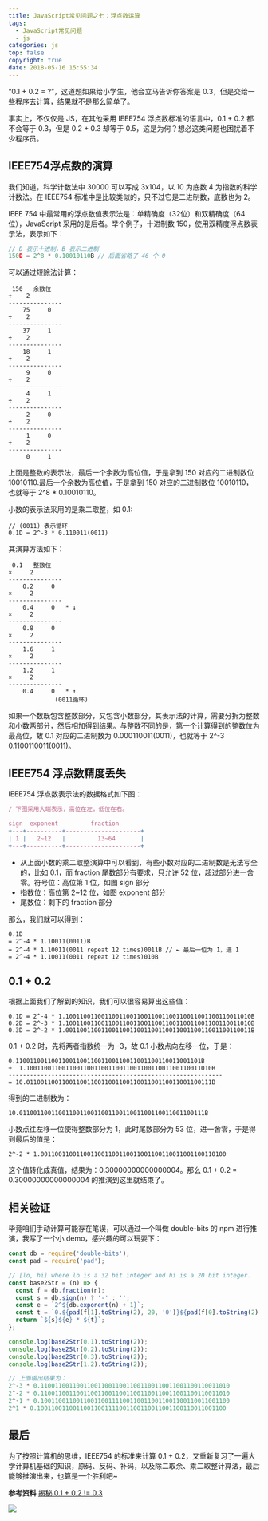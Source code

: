 ```yaml
---
title: JavaScript常见问题之七：浮点数运算
tags:
  - JavaScript常见问题
  - js
categories: js
top: false
copyright: true
date: 2018-05-16 15:55:34
---
```

“0.1 + 0.2 = ?”，这道题如果给小学生，他会立马告诉你答案是 0.3，但是交给一些程序去计算，结果就不是那么简单了。
<!--more-->
事实上，不仅仅是 JS，在其他采用 IEEE754 浮点数标准的语言中，0.1 + 0.2 都不会等于 0.3，但是 0.2 + 0.3 却等于 0.5，这是为何？想必这类问题也困扰着不少程序员。
## IEEE754浮点数的演算
我们知道，科学计数法中 30000 可以写成 3x104，以 10 为底数 4 为指数的科学计数法。在 IEEE754 标准中是比较类似的，只不过它是二进制数，底数也为 2。

IEEE 754 中最常用的浮点数值表示法是：单精确度（32位）和双精确度（64位），JavaScript 采用的是后者。举个例子，十进制数 150，使用双精度浮点数表示法，表示如下：
```js
// D 表示十进制，B 表示二进制
150D = 2^8 * 0.10010110B // 后面省略了 46 个 0
```
可以通过短除法计算：
```
 150   余数位
÷    2
---------------
    75     0   
÷    2
---------------
    37     1
÷    2
---------------
    18     1
÷    2
---------------
     9     0
÷    2
---------------
     4     1
÷    2
---------------
     2     0
÷    2
---------------
     1     0
÷    2
---------------
     0     1
```
上面是整数的表示法，最后一个余数为高位值，于是拿到 150 对应的二进制数位 10010110.最后一个余数为高位值，于是拿到 150 对应的二进制数位 10010110，也就等于 2^8 * 0.10010110。

小数的表示法采用的是乘二取整，如 0.1:
```
// (0011) 表示循环
0.1D = 2^-3 * 0.110011(0011)
```
其演算方法如下：
```
 0.1   整数位
×     2
---------------
    0.2     0 
×     2
---------------
    0.4     0   * ↓
×     2
---------------
    0.8     0 
×     2
---------------
    1.6     1 
×     2
---------------
    1.2     1
×     2
---------------
    0.4     0   * ↑
             (0011循环)
```
如果一个数既包含整数部分，又包含小数部分，其表示法的计算，需要分拆为整数和小数两部分，然后相加得到结果。与整数不同的是，第一个计算得到的整数位为最高位，故 0.1 对应的二进制数为 0.000110011(0011)，也就等于 2^-3 0.1100110011(0011)。

## IEEE754 浮点数精度丢失
IEEE754 浮点数表示法的数据格式如下图：
```js
/ 下图采用大端表示，高位在左，低位在右。

sign  exponent         fraction
+---+----------+---------------------+
| 1 |   2~12   |         13~64       |
+---+----------+---------------------+
```
* 从上面小数的乘二取整演算中可以看到，有些小数对应的二进制数是无法写全的，比如 0.1，而 fraction 尾数部分有要求，只允许 52 位，超过部分进一舍零。符号位：高位第 1 位，如图 sign 部分
* 指数位：高位第 2~12 位，如图 exponent 部分
* 尾数位：剩下的 fraction 部分

那么，我们就可以得到：
```
0.1D 
= 2^-4 * 1.10011(0011)B
= 2^-4 * 1.10011(0011 repeat 12 times)0011B // ← 最后一位为 1，进 1
= 2^-4 * 1.10011(0011 repeat 12 times)010B
```

## 0.1 + 0.2
根据上面我们了解到的知识，我们可以很容易算出这些值：
```
0.1D = 2^-4 * 1.1001100110011001100110011001100110011001100110011010B
0.2D = 2^-3 * 1.1001100110011001100110011001100110011001100110011010B
0.3D = 2^-2 * 1.0011001100110011001100110011001100110011001100110011B
```
0.1 + 0.2 时，先将两者指数统一为 -3，故 0.1 小数点向左移一位，于是：
```
0.1100110011001100110011001100110011001100110011001101B
+  1.1001100110011001100110011001100110011001100110011010B
------------------------------------------------------------
= 10.0110011001100110011001100110011001100110011001100111B
```
得到的二进制数为：
```
10.0110011001100110011001100110011001100110011001100111B
```
小数点往左移一位使得整数部分为 1，此时尾数部分为 53 位，进一舍零，于是得到最后的值是：
```
2^-2 * 1.0011001100110011001100110011001100110011001100110100
```
这个值转化成真值，结果为：0.30000000000000004。那么 0.1 + 0.2 = 0.30000000000000004 的推演到这里就结束了。

## 相关验证
毕竟咱们手动计算可能存在笔误，可以通过一个叫做 double-bits 的 npm 进行推演，我写了一个小 demo，感兴趣的可以玩耍下：
```js
const db = require('double-bits');
const pad = require('pad');

// [lo, hi] where lo is a 32 bit integer and hi is a 20 bit integer.
const base2Str = (n) => {
  const f = db.fraction(n);
  const s = db.sign(n) ? '-' : '';
  const e = `2^${db.exponent(n) + 1}`;
  const t = `0.${pad(f[1].toString(2), 20, '0')}${pad(f[0].toString(2), 32, '0')}`;
  return `${s}${e} * ${t}`;
};

console.log(base2Str(0.1).toString(2));
console.log(base2Str(0.2).toString(2));
console.log(base2Str(0.3).toString(2));
console.log(base2Str(1.2).toString(2));

// 上面输出结果为：
2^-3 * 0.11001100110011001100110011001100110011001100110011010
2^-2 * 0.11001100110011001100110011001100110011001100110011010
2^-1 * 0.10011001100110011001111001100110011001100110011001100
2^1 * 0.10011001100110011001111001100110011001100110011001100
```
## 最后
为了按照计算机的思维，IEEE754 的标准来计算 0.1 + 0.2，又重新复习了一遍大学计算机基础的知识，原码、反码、补码，以及除二取余、乘二取整计算法，最后能够推演出来，也算是一个胜利吧~



**参考资料**
[揭秘 0.1 + 0.2 != 0.3](http://www.cnblogs.com/hustskyking/p/ieee754-operation-in-js.html)

![](http://oankigr4l.bkt.clouddn.com/wexin.png)